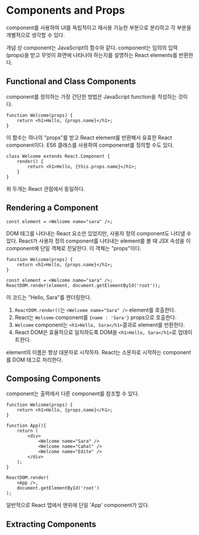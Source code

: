 # Components and Props

component를 사용하여 UI를 독립적이고 재사용 가능한 부분으로 분리하고 각 부분을 개별적으로 생각할 수 있다.

개념 상 component는 JavaScript의 함수와 같다. component는 임의의 입력(props)을 받고 무엇이 화면에 나타나야 하는지를 설명하는 React elements를 반환한다.

## Functional and Class Components

component를 정의하는 가장 간단한 방법은 JavaScript function을 작성하는 것이다.

```
function Welcome(props) {
    return <h1>Hello, {props.name}</h1>;
}
```

이 함수는 하나의 "props"를 받고 React element를 반환해서 유효한 React component이다. ES6 클래스를 사용하여 componenet를 정의할 수도 있다.

```
class Welcome extends React.Component {
    render() {
        return <h1>Hello, {this.props.name}</h1>;
    }
}
```

위 두개는 React 관점에서 동일하다.

## Rendering a Component

```
const element = <Welcome name="sara" />;
```

DOM 태그를 나타내는 React 요소만 있었지만, 사용자 정의 component도 나타낼 수 있다. React가 사용자 정의 component를 나타내는 element를 볼 때 JSX 속성을 이 component에 단일 객체로 전달한다. 이 객체는 "props"이다.

```
function Welcome(props) {
    return <h1>Hello, {props.name}</h1>;
}

const element = <Welcome name="sara" />;
ReactDOM.render(element, document.getElementById('root'));
```

이 코드는 "Hello, Sara"를 렌더링한다.

1. `ReactDOM.render()`는 `<Welcome name="Sara" />` element를 호출한다.
2. React는 `Welcome` component를 `{name : 'Sara'}` props으로 호출한다.
3. `Welcome` component는 `<h1>Hello, Sara</h1>`결과로 element를 반환한다.
4. React DOM은 효율적으로 일치하도록 DOM을 `<h1>Hello, Sara</h1>`로 업데이트한다.

element의 이름은 항상 대문자로 시작하자. React는 소문자로 시작하는 component를 DOM 태그로 처리한다.

## Composing Components

component는 출력에서 다른 component를 참조할 수 있다.

```
function Welcome(props) {
    return <h1>Hello, {props.name}</h1>;
}

function App(){
    return (
        <div>
            <Welcome name="Sara" />
            <Welcome name="Cahal" />
            <Welcome name="Edite" />
        </div>
    );
}

ReactDOM.render(
    <App />,
    document.getElementById('root')
);
```

일반적으로 React 앱에서 맨위에 단일 'App' component가 있다.

## Extracting Components


